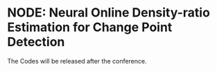 # NODE: Neural Online Density-ratio Estimation for Change Point Detection
The Codes will be released after the conference.
